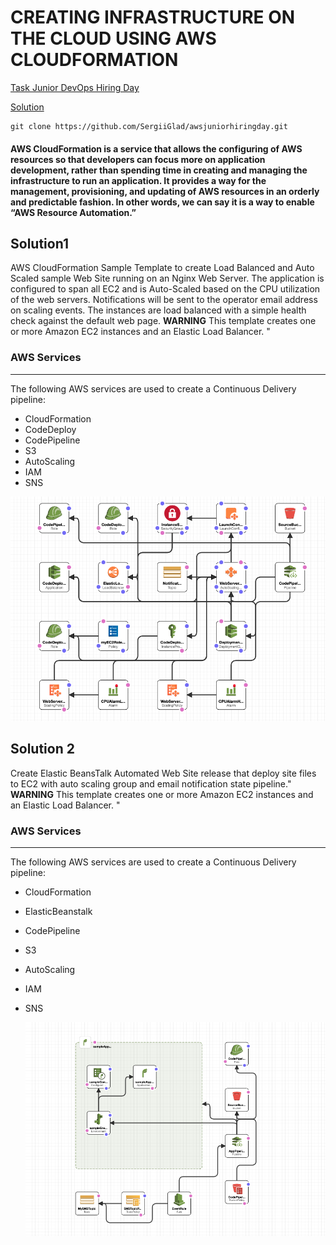 # CREATING INFRASTRUCTURE ON THE CLOUD USING AWS CLOUDFORMATION


[Task Junior DevOps Hiring Day](https://docs.google.com/document/d/1r3OdJlHtYCN9y_VYSI5B0Na-pg-aW4y5eDiKWk-VSAE/edit)

[Solution](https://github.com/SergiiGlad/awsjuniorhiringday.git )
```
git clone https://github.com/SergiiGlad/awsjuniorhiringday.git

```


#### AWS CloudFormation is a service that allows the configuring of AWS resources so that developers can focus more on application development, rather than spending time in creating and managing the infrastructure to run an application. It provides a way for the management, provisioning, and updating of AWS resources in an orderly and predictable fashion. In other words, we can say it is a way to enable “AWS Resource Automation.”

## Solution1

AWS CloudFormation Sample Template to create Load Balanced and Auto Scaled sample Web Site running on an Nginx Web Server.
The application is configured to span all EC2  and is Auto-Scaled based on the CPU utilization of the web servers.
Notifications will be sent to the operator email address on scaling events.
The instances are load balanced with a simple health check against the default web page.
**WARNING** This template creates one or more Amazon EC2 instances and an Elastic Load Balancer. "

### AWS Services
---
The following AWS services are used to create a Continuous Delivery pipeline:

  * CloudFormation
  * CodeDeploy
  * CodePipeline
  * S3
  * AutoScaling
  * IAM
  * SNS

  ![alt text](solution1.png)

## Solution 2

Create Elastic BeansTalk Automated Web Site release that deploy site files to  EC2 with auto scaling group and email notification state pipeline."
**WARNING** This template creates one or more Amazon EC2 instances and an Elastic Load Balancer. "

### AWS Services
---
The following AWS services are used to create a Continuous Delivery pipeline:

  * CloudFormation
  * ElasticBeanstalk
  * CodePipeline
  * S3
  * AutoScaling
  * IAM
  * SNS

    ![alt text](solution2.png)
